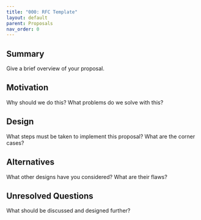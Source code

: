 ```yaml
---
title: "000: RFC Template"
layout: default
parent: Proposals
nav_order: 0
---
```


## Summary

Give a brief overview of your proposal.

## Motivation

Why should we do this? What problems do we solve with this?

## Design

What steps must be taken to implement this proposal? What are the corner cases?

## Alternatives

What other designs have you considered? What are their flaws?

## Unresolved Questions

What should be discussed and designed further?
